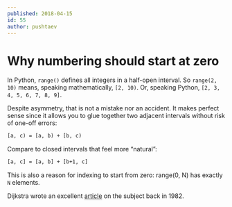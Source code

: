 ```yaml
---
published: 2018-04-15
id: 55
author: pushtaev
---
```


# Why numbering should start at zero

In Python, `range()` defines all integers in a half-open interval. So `range(2, 10)` means, speaking mathematically, `[2, 10)`. Or, speaking Python, `[2, 3, 4, 5, 6, 7, 8, 9]`.

Despite asymmetry, that is not a mistake nor an accident. It makes perfect sense since it allows you to glue together two adjacent intervals without risk of one-off errors:

```txt
[a, c) = [a, b) + [b, c) 
```

Compare to closed intervals that feel more “natural”:

```txt
[a, c] = [a, b] + [b+1, c]
```

This is also a reason for indexing to start from zero: range(0, N) has exactly `N` elements.

Dijkstra wrote an excellent [article](https://www.cs.utexas.edu/users/EWD/transcriptions/EWD08xx/EWD831.html) on the subject back in 1982.
